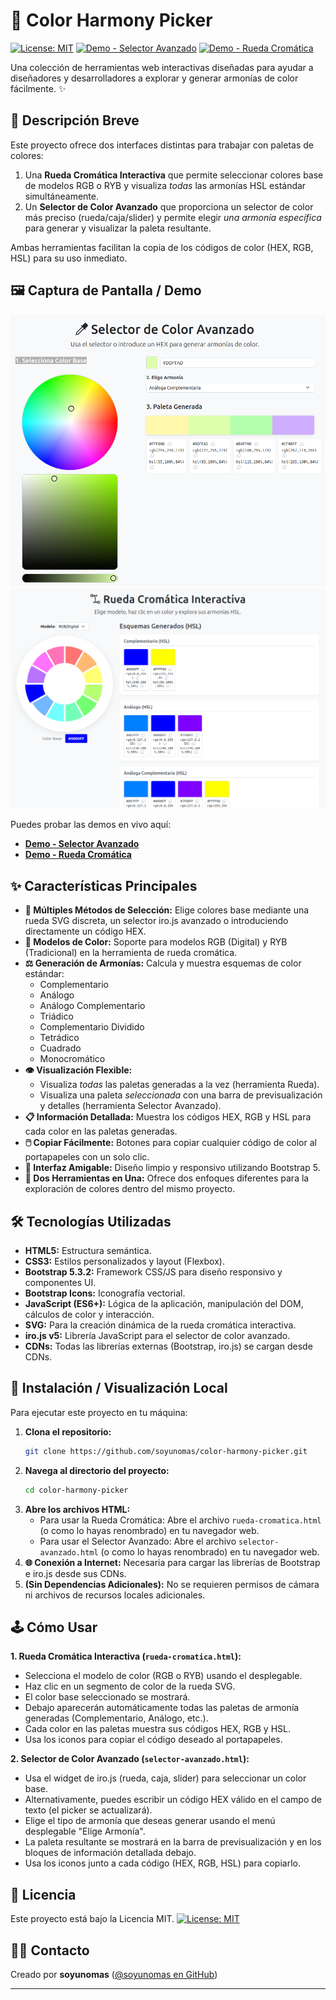 # 🎨 Color Harmony Picker

[![License: MIT](https://img.shields.io/badge/License-MIT-yellow.svg)](https://opensource.org/licenses/MIT) [![Demo - Selector Avanzado](https://img.shields.io/badge/Demo-Selector_Avanzado-brightgreen)](https://soyunomas.github.io/color-harmony-picker/selector_avanzado.html) [![Demo - Rueda Cromática](https://img.shields.io/badge/Demo-Rueda_Cromática-brightgreen)](https://soyunomas.github.io/color-harmony-picker/rueda_cromatica.html)

Una colección de herramientas web interactivas diseñadas para ayudar a diseñadores y desarrolladores a explorar y generar armonías de color fácilmente. ✨

## 📝 Descripción Breve

Este proyecto ofrece dos interfaces distintas para trabajar con paletas de colores:

1.  Una **Rueda Cromática Interactiva** que permite seleccionar colores base de modelos RGB o RYB y visualiza *todas* las armonías HSL estándar simultáneamente.
2.  Un **Selector de Color Avanzado** que proporciona un selector de color más preciso (rueda/caja/slider) y permite elegir *una armonía específica* para generar y visualizar la paleta resultante.

Ambas herramientas facilitan la copia de los códigos de color (HEX, RGB, HSL) para su uso inmediato.

## 🖼️ Captura de Pantalla / Demo

![Captura de Pantalla del Proyecto](screenshot1.png)
![Captura de Pantalla del Proyecto](screenshot2.png)


Puedes probar las demos en vivo aquí:

*   **[Demo - Selector Avanzado](https://soyunomas.github.io/color-harmony-picker/selector-avanzado.html)**
*   **[Demo - Rueda Cromática](https://soyunomas.github.io/color-harmony-picker/rueda-cromatica.html)**

## ✨ Características Principales

*   **🎨 Múltiples Métodos de Selección:** Elige colores base mediante una rueda SVG discreta, un selector iro.js avanzado o introduciendo directamente un código HEX.
*   **🌈 Modelos de Color:** Soporte para modelos RGB (Digital) y RYB (Tradicional) en la herramienta de rueda cromática.
*   **⚖️ Generación de Armonías:** Calcula y muestra esquemas de color estándar:
    *   Complementario
    *   Análogo
    *   Análogo Complementario
    *   Triádico
    *   Complementario Dividido
    *   Tetrádico
    *   Cuadrado
    *   Monocromático
*   **👁️ Visualización Flexible:**
    *   Visualiza *todas* las paletas generadas a la vez (herramienta Rueda).
    *   Visualiza una paleta *seleccionada* con una barra de previsualización y detalles (herramienta Selector Avanzado).
*   **📋 Información Detallada:** Muestra los códigos HEX, RGB y HSL para cada color en las paletas generadas.
*   **🖱️ Copiar Fácilmente:** Botones para copiar cualquier código de color al portapapeles con un solo clic.
*   **📱 Interfaz Amigable:** Diseño limpio y responsivo utilizando Bootstrap 5.
*   **🧩 Dos Herramientas en Una:** Ofrece dos enfoques diferentes para la exploración de colores dentro del mismo proyecto.

## 🛠️ Tecnologías Utilizadas

*   **HTML5:** Estructura semántica.
*   **CSS3:** Estilos personalizados y layout (Flexbox).
*   **Bootstrap 5.3.2:** Framework CSS/JS para diseño responsivo y componentes UI.
*   **Bootstrap Icons:** Iconografía vectorial.
*   **JavaScript (ES6+):** Lógica de la aplicación, manipulación del DOM, cálculos de color y interacción.
*   **SVG:** Para la creación dinámica de la rueda cromática interactiva.
*   **iro.js v5:** Librería JavaScript para el selector de color avanzado.
*   **CDNs:** Todas las librerías externas (Bootstrap, iro.js) se cargan desde CDNs.

## 🚀 Instalación / Visualización Local

Para ejecutar este proyecto en tu máquina:

1.  **Clona el repositorio:**
    ```bash
    git clone https://github.com/soyunomas/color-harmony-picker.git
    ```
2.  **Navega al directorio del proyecto:**
    ```bash
    cd color-harmony-picker
    ```
3.  **Abre los archivos HTML:**
    *   Para usar la Rueda Cromática: Abre el archivo `rueda-cromatica.html` (o como lo hayas renombrado) en tu navegador web.
    *   Para usar el Selector Avanzado: Abre el archivo `selector-avanzado.html` (o como lo hayas renombrado) en tu navegador web.
4.  **🌐 Conexión a Internet:** Necesaria para cargar las librerías de Bootstrap e iro.js desde sus CDNs.
5.  **(Sin Dependencias Adicionales):** No se requieren permisos de cámara ni archivos de recursos locales adicionales.

## 🕹️ Cómo Usar

**1. Rueda Cromática Interactiva (`rueda-cromatica.html`):**

*   Selecciona el modelo de color (RGB o RYB) usando el desplegable.
*   Haz clic en un segmento de color de la rueda SVG.
*   El color base seleccionado se mostrará.
*   Debajo aparecerán automáticamente todas las paletas de armonía generadas (Complementario, Análogo, etc.).
*   Cada color en las paletas muestra sus códigos HEX, RGB y HSL.
*   Usa los iconos <i class="bi bi-copy"></i> para copiar el código deseado al portapapeles.

**2. Selector de Color Avanzado (`selector-avanzado.html`):**

*   Usa el widget de iro.js (rueda, caja, slider) para seleccionar un color base.
*   Alternativamente, puedes escribir un código HEX válido en el campo de texto (el picker se actualizará).
*   Elige el tipo de armonía que deseas generar usando el menú desplegable "Elige Armonía".
*   La paleta resultante se mostrará en la barra de previsualización y en los bloques de información detallada debajo.
*   Usa los iconos <i class="bi bi-copy"></i> junto a cada código (HEX, RGB, HSL) para copiarlo.

## 📄 Licencia

Este proyecto está bajo la Licencia MIT.
[![License: MIT](https://img.shields.io/badge/License-MIT-yellow.svg)](https://opensource.org/licenses/MIT)

## 🧑‍💻 Contacto

Creado por **soyunomas** ([@soyunomas en GitHub](https://github.com/soyunomas))

---
